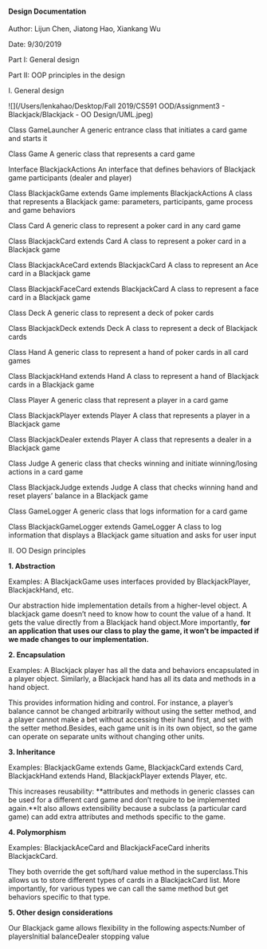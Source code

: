#### Design Documentation

Author: Lijun Chen, Jiatong Hao, Xiankang Wu

Date: 9/30/2019

Part I: General design

Part II: OOP principles in the design



I. General design

![](/Users/lenkahao/Desktop/Fall 2019/CS591 OOD/Assignment3 - Blackjack/Blackjack - OO Design/UML.jpeg)

Class GameLauncher
A generic entrance class that initiates a card game and starts it

Class Game
A generic class that represents a card game

Interface BlackjackActions
An interface that defines behaviors of Blackjack game participants (dealer and player)

Class BlackjackGame extends Game implements BlackjackActions
A class that represents a Blackjack game: parameters, participants, game process and game behaviors

Class Card
A generic class to represent a poker card in any card game

Class BlackjackCard extends Card
A class to represent a poker card in a Blackjack game

Class BlackjackAceCard extends BlackjackCard
A class to represent an Ace card in a Blackjack game

Class BlackjackFaceCard extends BlackjackCard
A class to represent a face card in a Blackjack game

Class Deck
A generic class to represent a deck of poker cards

Class BlackjackDeck extends Deck
A class to represent a deck of Blackjack cards

Class Hand
A generic class to represent a hand of poker cards in all card games

Class BlackjackHand extends Hand
A class to represent a hand of Blackjack cards in a Blackjack game

Class Player
A generic class that represent a player in a card game

Class BlackjackPlayer extends Player
A class that represents a player in a Blackjack game

Class BlackjackDealer extends Player
A class that represents a dealer in a Blackjack game

Class Judge
A generic class that checks winning and initiate winning/losing actions in a card game

Class BlackjackJudge extends Judge
A class that checks winning hand and reset players’ balance in a Blackjack game

Class GameLogger
A generic class that logs information for a card game

Class BlackjackGameLogger extends GameLogger
A class to log information that displays a Blackjack game situation and asks for user input



II. OO Design principles

**1. Abstraction**

Examples: A BlackjackGame uses interfaces provided by BlackjackPlayer, BlackjackHand, etc.

Our abstraction hide implementation details from a higher-level object. A blackjack game doesn’t need to know how to count the value of a hand. It gets the value directly from a Blackjack hand object.More importantly, **for an application that uses our class to play the game, it won’t be impacted if we made changes to our implementation.**

**2. Encapsulation**

Examples: A Blackjack player has all the data and behaviors encapsulated in a player object. Similarly, a Blackjack hand has all its data and methods in a hand object.

This provides information hiding and control. For instance, a player’s balance cannot be changed arbitrarily without using the setter method, and a player cannot make a bet without accessing their hand first, and set with the setter method.Besides, each game unit is in its own object, so the game can operate on separate units without changing other units.

**3. Inheritance**

Examples: BlackjackGame extends Game, BlackjackCard extends Card, BlackjackHand extends Hand, BlackjackPlayer extends Player, etc.

This increases reusability: **attributes and methods in generic classes can be used for a different card game and don’t require to be implemented again.**It also allows extensibility because a subclass (a particular card game) can add extra attributes and methods specific to the game.

**4. Polymorphism**

Examples: BlackjackAceCard and BlackjackFaceCard inherits BlackjackCard. 

They both override the get soft/hard value method in the superclass.This allows us to store different types of cards in a BlackjackCard list. More importantly, for various types we can call the same method but get behaviors specific to that type.

**5. Other design considerations**

Our Blackjack game allows flexibility in the following aspects:Number of playersInitial balanceDealer stopping value